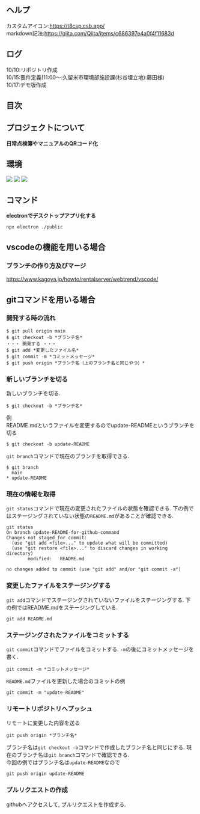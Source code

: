 ## ヘルプ
カスタムアイコン:https://t8csp.csb.app/  
markdown記法:https://qiita.com/Qiita/items/c686397e4a0f4f11683d
## ログ
10/10:リポジトリ作成  
10/15:要件定義(11:00～:久留米市環境部施設課(杉谷埋立地):藤田様)  
10/17:デモ版作成

## 目次

## プロジェクトについて
**日常点検簿やマニュアルのQRコード化**
## 環境
<img src="https://img.shields.io/badge/Node.js-v20.18.0-339933.svg?logo=node.js&style=plastic">
<img src="https://img.shields.io/badge/-Html5-E34F26.svg?logo=html5&style=plastic">
<img src="https://img.shields.io/badge/-Css3-1572B6.svg?logo=css3&style=plastic">

## コマンド
**electronでデスクトップアプリ化する**
```
npx electron ./public
```

## vscodeの機能を用いる場合  
### ブランチの作り方及びマージ  
https://www.kagoya.jp/howto/rentalserver/webtrend/vscode/

## gitコマンドを用いる場合

### 開発する時の流れ
```
$ git pull origin main
$ git checkout -b *ブランチ名*
・・・ 開発する ・・・
$ git add *変更したファイル名*
$ git commit -m *コミットメッセージ*
$ git push origin *ブランチ名（上のブランチ名と同じやつ）*
```

### 新しいブランチを切る
新しいブランチを切る.
```
$ git checkout -b *ブランチ名*
```
例 \
README.mdというファイルを変更するのでupdate-READMEというブランチを切る
```
$ git checkout -b update-README
```
`git branch`コマンドで現在のブランチを取得できる.
```
$ git branch
  main
* update-README
```

### 現在の情報を取得
`git status`コマンドで現在の変更されたファイルの状態を確認できる.
下の例ではステージングされていない状態の`README.md`があることが確認できる.
```
git status
On branch update-README-for-github-command
Changes not staged for commit:
  (use "git add <file>..." to update what will be committed)
  (use "git restore <file>..." to discard changes in working directory)
        modified:   README.md

no changes added to commit (use "git add" and/or "git commit -a")
```

### 変更したファイルをステージングする
`git add`コマンドでステージングされていないファイルをステージングする.
下の例ではREADME.mdをステージングしている.
```
git add README.md
```

### ステージングされたファイルをコミットする
`git commit`コマンドでファイルをコミットする.
`-m`の後にコミットメッセージを書く.
```
git commit -m *コミットメッセージ*
```
`README.md`ファイルを更新した場合のコミットの例
```
git commit -m "update-README"
```

### リモートリポジトリへプッシュ
リモートに変更した内容を送る
```
git push origin *ブランチ名*
```
ブランチ名は`git checkout -b`コマンドで作成したブランチ名と同じにする.
現在のブランチ名は`git branch`コマンドで確認できる. \
今回の例ではブランチ名は`update-README`なので
```
git push origin update-README
```

### プルリクエストの作成
githubへアクセスして, プルリクエストを作成する.

